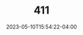 ---
CUID: 20230510155422

type: 411
layout:
status:
  - Next Up
  - In Progress
  - Archived
  - Cancelled

draft: false
feature: false
private: false
headless: false
highlight: false

growth: true
growthStage:
  - Seedling
  - Sprout
  - Evergreen
growthStart: ""
growthEnd: ""
growthUpdate: ""

date: 2023-05-10T15:54:22-04:00
publishDate: 2023-05-10T15:54:22-04:00
expiryDate:
lastmod:

url: ""
slug: ""
aliases: []
linkTitle: ""

series: []
title: 411
subtitle: ""
summary: ""
description: ""

collections: []
categories: []
subjects: []
topics: []
tags: []

cover: ""
coverAltText: ""
coverCaptionText: ""
coverThumbnail: ""
coverURL: ""

authors:
  - Talha ibn Cyrus
authorsNoteType:
  - 
authorsNoteCustom: ""

localNotificationDisplay: true
localNotificationText: ""

tocDisplay: false
socialShareDisplay: true

characterCountDisplay: false
wordCountDisplay: false
readTimeDisplay: false
---
